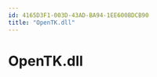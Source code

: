 ```yaml
---
id: 4165D3F1-003D-43AD-BA94-1EE600BDCB90
title: "OpenTK.dll"
---
```


<a name="OpenTK.dll" class="injected"></a>


# OpenTK.dll
